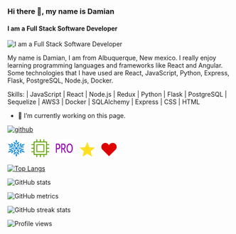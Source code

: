 ### Hi there 👋, my name is Damian
#### I am a Full Stack Software Developer
![I am a Full Stack Software Developer](https://media2.giphy.com/headers/GitHub/w8ZJLtJbmuph.gif)

My name is Damian, I am from Albuquerque, New mexico. I really enjoy learning programming languages and frameworks like React and Angular. Some technologies that I have used are React, JavaScript, Python, Express, Flask, PostgreSQL, Node.js, Docker.

Skills: | JavaScript | React | Node.js | Redux | Python | Flask | PostgreSQL | Sequelize | AWS3 | Docker | SQLAlchemy | Express | CSS | HTML

- 🔭 I’m currently working on this page. 


[<img src='https://cdn.jsdelivr.net/npm/simple-icons@3.0.1/icons/github.svg' alt='github' height='40'>](https://github.com/JayDrojas)  

<a href='https://archiveprogram.github.com/'><img src='https://raw.githubusercontent.com/acervenky/animated-github-badges/master/assets/acbadge.gif' width='40' height='40'></a> <a href='https://docs.github.com/en/developers'><img src='https://raw.githubusercontent.com/acervenky/animated-github-badges/master/assets/devbadge.gif' width='40' height='40'></a> <a href='https://github.com/pricing'><img src='https://raw.githubusercontent.com/acervenky/animated-github-badges/master/assets/pro.gif' width='40' height='40'></a> <a href='https://stars.github.com/'><img src='https://raw.githubusercontent.com/acervenky/animated-github-badges/master/assets/starbadge.gif' width='35' height='35'></a> <a href='https://docs.github.com/en/github/supporting-the-open-source-community-with-github-sponsors'><img src='https://raw.githubusercontent.com/acervenky/animated-github-badges/master/assets/sponsorbadge.gif' width='35' height='35'></a> 

[![Top Langs](https://github-readme-stats.vercel.app/api/top-langs/?username=JayDrojas)](https://github.com/anuraghazra/github-readme-stats)

![GitHub stats](https://github-readme-stats.vercel.app/api?username=JayDrojas&show_icons=true)  

![GitHub metrics](https://metrics.lecoq.io/JayDrojas)  

![GitHub streak stats](https://github-readme-streak-stats.herokuapp.com/?user=JayDrojas)  

![Profile views](https://gpvc.arturio.dev/JayDrojas)  
